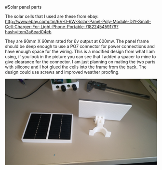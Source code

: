 #Solar panel parts

The solar cells that I used are these from ebay:
http://www.ebay.com/itm/6V-0-6W-Solar-Panel-Poly-Module-DIY-Small-Cell-Charger-For-Light-Phone-Portable-/182245459179?hash=item2a6ead04eb

They are 90mm X 60mm rated for 6v output at 600mw. The panel frame should be deep enough to use a PG7 connector for power connections and have enough space for the wiring. This is a modified design from what I am using, if you look in the picture you can see that I added a spacer to mine to give clearance for the connector. I am just planning on mating the two parts with silicone and I hot glued the cells into the frame from the back. The design could use screws and improved weather proofing.

![Solar Panel](/Images/SolarPanelParts.jpg)

